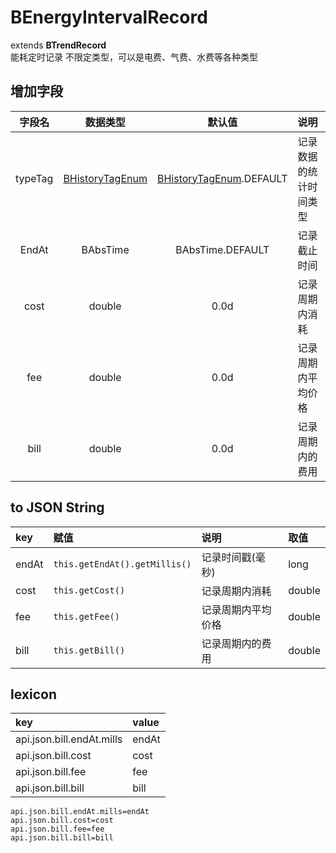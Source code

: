 # BEnergyIntervalRecord
extends **BTrendRecord**  
能耗定时记录
不限定类型，可以是电费、气费、水费等各种类型

## 增加字段
| 字段名 | 数据类型 | 默认值 | 说明 |
|:-------:|:------:|:-------:|:------------|
| typeTag | [BHistoryTagEnum](../enums/HistoryTagEnum.md) | [BHistoryTagEnum](../enums/HistoryTagEnum.md).DEFAULT | 记录数据的统计时间类型 |
| EndAt | BAbsTime | BAbsTime.DEFAULT | 记录截止时间 |
| cost | double | 0.0d | 记录周期内消耗 |
| fee | double | 0.0d | 记录周期内平均价格 |
| bill | double | 0.0d | 记录周期内的费用 |

## to JSON String
| key | 赋值 | 说明 | 取值 |
|:-------|:------|:-------|:---------|
| endAt | `this.getEndAt().getMillis()` | 记录时间戳(毫秒) | long |
| cost | `this.getCost()` | 记录周期内消耗 | double |
| fee | `this.getFee()` | 记录周期内平均价格 | double |
| bill | `this.getBill()` | 记录周期内的费用 | double |

## lexicon
| key | value |
|:-------|:------|
| api.json.bill.endAt.mills | endAt |
| api.json.bill.cost | cost |
| api.json.bill.fee | fee |
| api.json.bill.bill | bill |

```
api.json.bill.endAt.mills=endAt
api.json.bill.cost=cost
api.json.bill.fee=fee
api.json.bill.bill=bill
```